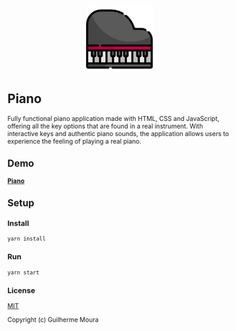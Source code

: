 <p align="center">
  <img
    style="object: contain; height: 150px"
    src="https://raw.githubusercontent.com/glhrmoura/piano/master/src/images/logo.png"
  />
</p>

# Piano

Fully functional piano application made with HTML, CSS and JavaScript, offering all the key options that are found in a real instrument. With interactive keys and authentic piano sounds, the application allows users to experience the feeling of playing a real piano.

## Demo

[**Piano**](https://exquisite-pie-01cc07.netlify.app/)

## Setup

### Install

```
yarn install
```

### Run

```
yarn start
```

### License

[MIT](https://github.com/glhrmoura/piano/blob/master/LICENSE)

Copyright (c) Guilherme Moura
